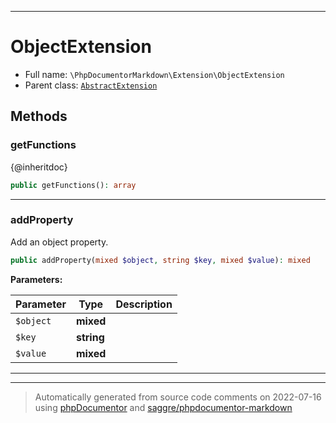 ***

# ObjectExtension





* Full name: `\PhpDocumentorMarkdown\Extension\ObjectExtension`
* Parent class: [`AbstractExtension`](../../Twig/Extension/AbstractExtension.md)




## Methods


### getFunctions

{@inheritdoc}

```php
public getFunctions(): array
```











***

### addProperty

Add an object property.

```php
public addProperty(mixed $object, string $key, mixed $value): mixed
```








**Parameters:**

| Parameter | Type | Description |
|-----------|------|-------------|
| `$object` | **mixed** |  |
| `$key` | **string** |  |
| `$value` | **mixed** |  |




***


***
> Automatically generated from source code comments on 2022-07-16 using [phpDocumentor](http://www.phpdoc.org/) and [saggre/phpdocumentor-markdown](https://github.com/Saggre/phpDocumentor-markdown)
